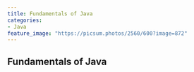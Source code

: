 ```yaml
---
title: Fundamentals of Java
categories:
- Java
feature_image: "https://picsum.photos/2560/600?image=872"
---
```


## Fundamentals of Java